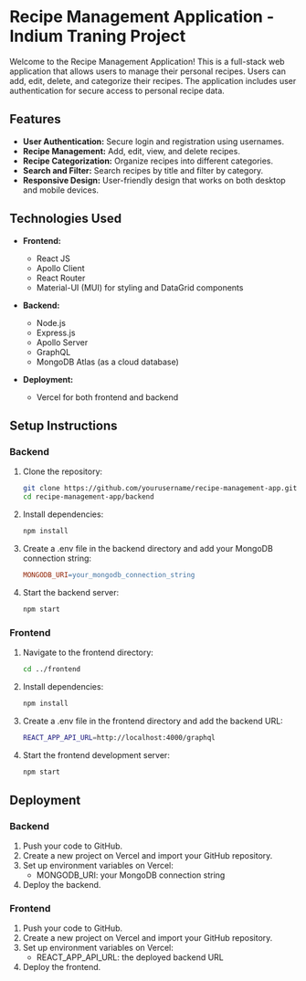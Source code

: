 # Recipe Management Application - Indium Traning Project

Welcome to the Recipe Management Application! This is a full-stack web application that allows users to manage their personal recipes. Users can add, edit, delete, and categorize their recipes. The application includes user authentication for secure access to personal recipe data.

## Features

- **User Authentication:** Secure login and registration using usernames.
- **Recipe Management:** Add, edit, view, and delete recipes.
- **Recipe Categorization:** Organize recipes into different categories.
- **Search and Filter:** Search recipes by title and filter by category.
- **Responsive Design:** User-friendly design that works on both desktop and mobile devices.

## Technologies Used

- **Frontend:**
  - React JS
  - Apollo Client
  - React Router
  - Material-UI (MUI) for styling and DataGrid components

- **Backend:**
  - Node.js
  - Express.js
  - Apollo Server
  - GraphQL
  - MongoDB Atlas (as a cloud database)

- **Deployment:**
  - Vercel for both frontend and backend


## Setup Instructions

### Backend

1. Clone the repository:
   ```bash
   git clone https://github.com/yourusername/recipe-management-app.git
   cd recipe-management-app/backend
   ```
2. Install dependencies:
   ```bash
   npm install
   ```
3. Create a .env file in the backend directory and add your MongoDB connection string:
   ```makefile
   MONGODB_URI=your_mongodb_connection_string
   ```
4. Start the backend server:
   ```bash
   npm start
   ```
   
### Frontend

1. Navigate to the frontend directory:
   ```bash
   cd ../frontend
   ```
2. Install dependencies:
   ```bash
   npm install
   ```
3. Create a .env file in the frontend directory and add the backend URL:
   ```bash
   REACT_APP_API_URL=http://localhost:4000/graphql
   ```
4. Start the frontend development server:
   ```bash
   npm start
   ```

## Deployment

### Backend
1. Push your code to GitHub.
2. Create a new project on Vercel and import your GitHub repository.
3. Set up environment variables on Vercel:
   * MONGODB_URI: your MongoDB connection string
4. Deploy the backend.

### Frontend
1. Push your code to GitHub.
2. Create a new project on Vercel and import your GitHub repository.
3. Set up environment variables on Vercel:
   * REACT_APP_API_URL: the deployed backend URL
4. Deploy the frontend.
